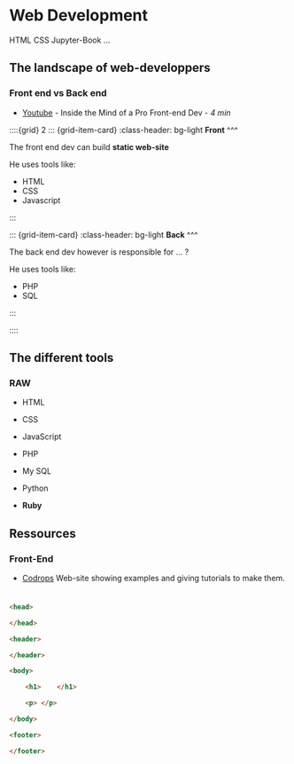 # Web Development

HTML CSS Jupyter-Book ...

## The landscape of web-developpers

### Front end vs Back end

- [Youtube](https://www.youtube.com/watch?v=oJYFRZ4cj2Q) - Inside the Mind of a Pro Front-end Dev - *4 min*

::::{grid} 2
::: {grid-item-card}
:class-header: bg-light
**Front**
^^^

The front end dev can build **static web-site**

He uses tools like:
- HTML
- CSS
- Javascript

:::

::: {grid-item-card}
:class-header: bg-light
**Back**
^^^

The back end dev however is responsible for ... ?

He uses tools like:
- PHP
- SQL

:::


::::



## The different tools

### RAW

- HTML
- CSS
- JavaScript
- PHP
- My SQL
- Python

- **Ruby**

## Ressources 

### Front-End

- [Codrops](https://tympanus.net/codrops/category/tutorials/)
Web-site showing examples and giving tutorials to make them.


###


```html

<head>

</head>

<header>

</header>

<body>

	<h1>	</h1>

	<p>	</p>

</body>

<footer>

</footer>

```